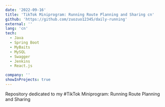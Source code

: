 ```yaml
---
date: '2022-09-16'
title: 'TikTok Miniprogram: Running Route Planning and Sharing cn'
github: 'https://github.com/zuozuo12345/daily-running'
external: ''
lang: 'cn'
tech:
  - Java
  - Spring Boot
  - MyBaits
  - MySQL
  - Swagger
  - Jenkins
  - React.js

company: ''
showInProjects: true
---
```

Repository dedicated to my #TikTok Miniprogram: Running Route Planning and Sharing
